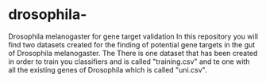 # drosophila-
Drosophila melanogaster for gene target validation
In this repository you will find two datasets created for the finding of potential gene targets in the gut of Drosophila melanogaster. The There is one dataset that has been created in order to train you classifiers and is called "training.csv" and te one with all the  existing genes of Drosophila which is called "uni.csv". 
